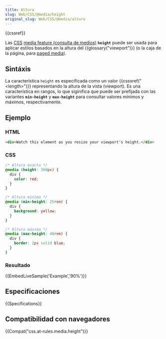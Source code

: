 ```yaml
---
title: Altura
slug: Web/CSS/@media/height
original_slug: Web/CSS/@media/altura
---
```


{{cssref}}

Las [CSS](/es/docs/CSS) [media feature (consulta de medios)](/es/docs/Web/CSS/Media_Queries/Using_media_queries#Media_features) **`height`** puede ser usada para aplicar estilos basados en la altura del {{glossary("viewport")}} (o la caja de la página, para [paged media](/es/docs/Web/CSS/Paged_media)).

## Sintáxis

La característica `height` es especificada como un valor {{cssxref("&lt;length&gt;")}} representando la altura de la vista (viewport). Es una característica en rangos, lo que siginifica que puede ser prefijada con las variantes **`min-height`** y **`max-height`** para consultar valores mínimos y máximos, respectivamente.

## Ejemplo

### HTML

```html
<div>Watch this element as you resize your viewport's height.</div>
```

### CSS

```css
/* Altura exacta */
@media (height: 360px) {
  div {
    color: red;
  }
}

/* Altura mínima */
@media (min-height: 25rem) {
  div {
    background: yellow;
  }
}

/* Altura máxima */
@media (max-height: 40rem) {
  div {
    border: 2px solid blue;
  }
}
```

### Resultado

{{EmbedLiveSample('Example','90%')}}

## Especificaciones

{{Specifications}}

## Compatibilidad con navegadores

{{Compat("css.at-rules.media.height")}}
